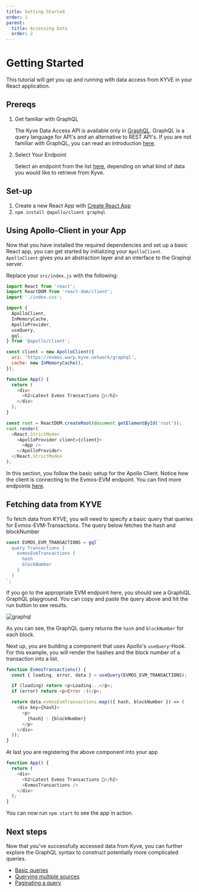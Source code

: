 ```yaml
---
title: Getting Started
order: 1
parent:
  title: Accessing Data
  order: 2
---
```


# Getting Started

This tutorial will get you up and running with data access from KYVE in your React application.

## Prereqs

1. Get familiar with GraphQL

   The Kyve Data Access API is available only in [GraphQL](https://graphql.org/). GraphQL is a query language for API's and an alternative to REST API's. If you are not familiar with GraphQL, you can read an introduction [here](https://graphql.org/learn/).

2. Select Your Endpoint

   Select an endpoint from the list [here](well-known-endpoints.md), depending on what kind of data you would like to retrieve from Kyve.

## Set-up

1. Create a new React App with [Create React App](https://create-react-app.dev/)
2. `npm install @apollo/client graphql`

## Using Apollo-Client in your App

Now that you have installed the required dependencies and set up a basic React app, you can get started by initializing your `ApolloClient`. `ApolloClient` gives you an abstraction layer and an interface to the Graphql server.

Replace your `src/index.js` with the following:

```js
import React from 'react';
import ReactDOM from 'react-dom/client';
import './index.css';

import {
  ApolloClient,
  InMemoryCache,
  ApolloProvider,
  useQuery,
  gql,
} from '@apollo/client';

const client = new ApolloClient({
  uri: 'https://evmos.warp.kyve.network/graphql',
  cache: new InMemoryCache(),
});

function App() {
  return (
    <div>
      <h2>Latest Evmos Transactions 🚀</h2>
    </div>
  );
}

const root = ReactDOM.createRoot(document.getElementById('root'));
root.render(
  <React.StrictMode>
    <ApolloProvider client={client}>
      <App />
    </ApolloProvider>
  </React.StrictMode>
);
```

In this section, you follow the basic setup for the Apollo Client. Notice how the client is connecting to the Evmos-EVM endpoint. You can find more endpoints [here](./well-known-endpoints.md).

## Fetching data from KYVE

To fetch data from KYVE, you will need to specify a basic query that queries for Evmos-EVM-Transactions. The query below fetches the hash and blockNumber

```js
const EVMOS_EVM_TRANSACTIONS = gql`
  query Transactions {
    evmosEvmTransactions {
      hash
      blockNumber
    }
  }
`;
```

If you go to the appropriate EVM endpoint here, you should see a GraphiQL GraphQL playground. You can copy and paste the query above and hit the run button to see results.

![graphql](/graphql-kyve-1.gif)

As you can see, the GraphQL query returns the `hash` and `blockNumber` for each block.

Next up, you are building a component that uses Apollo's `useQuery`-Hook. For this example,
you will render the hashes and the block number of a transaction into a list.

```js
function EvmosTransactions() {
  const { loading, error, data } = useQuery(EVMOS_EVM_TRANSACTIONS);

  if (loading) return <p>Loading...</p>;
  if (error) return <p>Error :(</p>;

  return data.evmosEvmTransactions.map(({ hash, blockNumber }) => (
    <div key={hash}>
      <p>
        {hash} : {blockNumber}
      </p>
    </div>
  ));
}
```

At last you are registering the above component into your app

```js
function App() {
  return (
    <div>
      <h2>Latest Evmos Transactions 🚀</h2>
      <EvmosTransactions />
    </div>
  );
}
```

You can now run `npm start` to see the app in action.

## Next steps

Now that you've successfully accessed data from Kyve, you can further explore the GraphQL syntax to construct potentially more complicated queries.

- [Basic queries](basic-queries)
- [Querying multiple sources](querying-multiple-sources)
- [Paginating a query](paginating-a-query)
